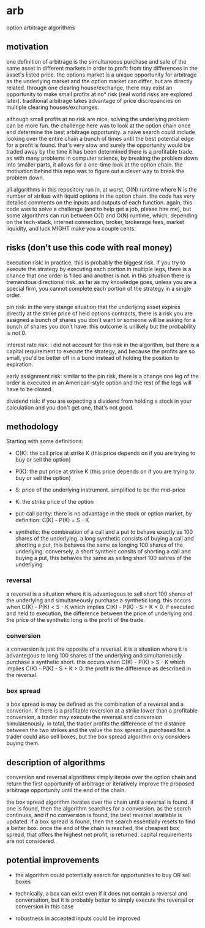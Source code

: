 # arb
option arbitrage algorithms

## motivation
one definition of arbitrage is the simultaneous purchase and sale of the same asset in different markets in order to profit from tiny differences in the asset's listed price. the options market is a unique opportunity for arbitrage as the underlying market and the option market can differ, but are directly related. through one clearing house/exchange, there may exist an opportunity to make small profits at no* risk (real world risks are explored later). traditional arbitrage takes advantage of price discrepancies on multiple clearing houses/exchanges. 

although small profits at no risk are nice, solving the underlying problem can be more fun. the challenge here was to look at the option chain once and determine the best arbitrage opportunity. a naive search could include looking over the entire chain a bunch of times until the best potential edge for a profit is found. that's very slow and surely the opportunity would be traded away by the time it has been determined there is a profitable trade. as with many problems in computer science, by breaking the problem down into smaller parts, it allows for a one-time look at the option chain. the motivation behind this repo was to figure out a clever way to break the problem down.

all algorithms in this repository run in, at worst, O(N) runtime where N is the number of strikes with liquid options in the option chain. the code has very detailed comments on the inputs and outputs of each function. again, this code was to solve a challenge (and to help get a job, please hire me), but some algorithms can run between O(1) and O(N) runtime, which, depending on the tech-stack, internet connection, broker, brokerage fees, market liquidity, and luck MIGHT make you a couple cents. 

## risks (don't use this code with real money)

execution risk: in practice, this is probably the biggest risk. if you try to execute the strategy by executing each portion in multiple legs, there is a chance that one order is filled and another is not. in this situation there is tremendous directional risk. as far as my knowledge goes, unless you are a special firm, you cannot complete each portion of the strategy in a single order. 

pin risk: in the very stange situation that the underlying asset expires directly at the strike price of held options contracts, there is a risk you are assigned a bunch of shares you don't want or someone will be asking for a bunch of shares you don't have. this outcome is unlikely but the probability is not 0. 

interest rate risk: i did not account for this risk in the algorithm, but there is a capital requirement to execute the strategy, and because the profits are so small, you'd be better off in a bond instead of holding the position to expiration.

early assignment risk: similar to the pin risk, there is a change one leg of the order is executed in an American-style option and the rest of the legs will have to be closed. 

dividend risk: if you are expecting a dividend from holding a stock in your calculation and you don't get one, that's not good.

## methodology

Starting with some definitions:

- C(K): the call price at strike K (this price depends on if you are trying to buy or sell the option)

- P(K): the put price at strike K (this price depends on if you are trying to buy or sell the option)

- S: price of the underlying instrument. simplified to be the mid-price

- K: the strike price of the option

- put-call parity: there is no advantage in the stock or option market, by definition: C(K) - P(K) = S - K

- synthetic: the combination of a call and a put to behave exactly as 100 shares of the underlying. a long synthetic consists of buying a call and shorting a put, this   behaves the same as longing 100 shares of the underlying. conversely, a short syntheic consits of shorting a call and buying a put, this behaves the same as selling   short 100 sahres of the underlying

### reversal

a reversal is a situation where it is advantegous to sell short 100 shares of the underlying and simultaneously purchase a synthetic long. this occurs when C(K) - P(K) < S - K which implies C(K) - P(K) - S + K < 0. if executed and held to execution, the difference between the price of underlying and the price of the synthetic long is the profit of the trade.

### conversion

a conversion is just the opposite of a reversal. it is a situation where it is advantegous to long 100 shares of the underlying and simultaneously purchase a synthetic short. this occurs when C(K) - P(K) > S - K which implies C(K) - P(K) - S + K > 0. the profit is the difference as described in the reversal.

### box spread

a box spread is may be defined as the combination of a reversal and a converion. if there is a profitable reversion at a strike lower than a profitable conversion, a trader may execute the reversal and conversion simulatenously. in total, the trader profits the difference of the distance between the two strikes and the value the box spread is purchased for. a trader could also sell boxes, but the box spread algorithm only considers buying them. 

## description of algorithms

conversion and reversal algorithms simply iterate over the option chain and return the first opportunity of arbitrage or iteratively improve the proposed arbitrage opportunity until the end of the chain. 

the box spread algorithm iterates over the chain until a reversal is found. if one is found, then the algorithm searches for a conversion. as the search continues, and if no conversion is found, the best reversal available is updated. if a box spread is found, then the search essentially resets to find a better box. once the end of the chain is reached, the cheapest box spread, that offers the highest net profit, is returned. capital requirements are not considered.

## potential improvements

- the algorithm could potentially search for opportunities to buy OR sell boxes

- technically, a box can exist even if it does not contain a reversal and conversation, but it is probably better to simply execute the reversal or conversion in this   case

- robustness in accepted inputs could be improved

